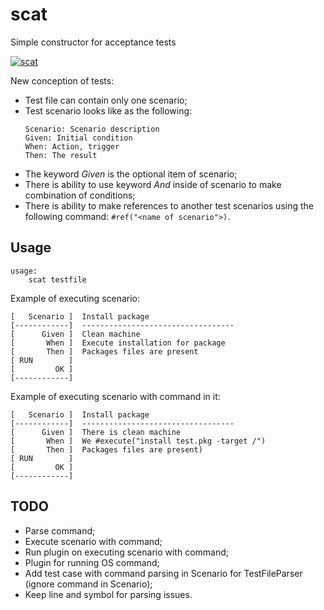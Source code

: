 # scat

Simple constructor for acceptance tests

[![scat](https://github.com/ivorob/scat/actions/workflows/cmake.yml/badge.svg)](https://github.com/ivorob/scat/actions)

New conception of tests:
* Test file can contain only one scenario;
* Test scenario looks like as the following:
  ```
  Scenario: Scenario description
  Given: Initial condition
  When: Action, trigger
  Then: The result
  ```
* The keyword _Given_ is the optional item of scenario;
* There is ability to use keyword _And_ inside of scenario to make combination of conditions;
* There is ability to make references to another test scenarios using the following command: `#ref("<name of scenario">)`.

## Usage
```
usage:
	scat testfile
```

Example of executing scenario:
```
[   Scenario ]	Install package
[------------]	----------------------------------
[      Given ]	Clean machine
[       When ]	Execute installation for package
[       Then ]	Packages files are present
[ RUN        ]
[         OK ]
[------------]
```
Example of executing scenario with command in it:
```
[   Scenario ]	Install package
[------------]	----------------------------------
[      Given ]	There is clean machine
[       When ]	We #execute("install test.pkg -target /")
[       Then ]	Packages files are present)
[ RUN        ]
[         OK ]
[------------]
```

## TODO

* Parse command;
* Execute scenario with command;
* Run plugin on executing scenario with command;
* Plugin for running OS command;
* Add test case with command parsing in Scenario for TestFileParser (ignore command in Scenario);
* Keep line and symbol for parsing issues.
